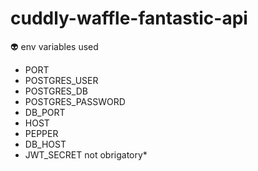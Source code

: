 # cuddly-waffle-fantastic-api

:alien: env variables used

- PORT
- POSTGRES_USER
- POSTGRES_DB
- POSTGRES_PASSWORD
- DB_PORT
- HOST
- PEPPER
- DB_HOST
- JWT_SECRET not obrigatory\*
